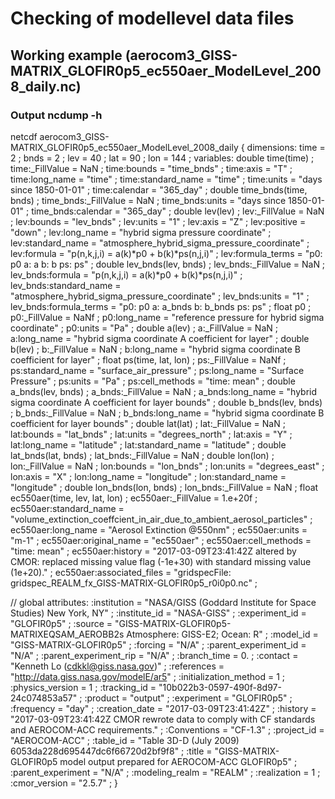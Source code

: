 # Checking of modellevel data files

## Working example (aerocom3_GISS-MATRIX_GLOFIR0p5_ec550aer_ModelLevel_2008_daily.nc)

### Output ncdump -h 

netcdf aerocom3_GISS-MATRIX_GLOFIR0p5_ec550aer_ModelLevel_2008_daily {
dimensions:
	time = 2 ;
	bnds = 2 ;
	lev = 40 ;
	lat = 90 ;
	lon = 144 ;
variables:
	double time(time) ;
		time:_FillValue = NaN ;
		time:bounds = "time_bnds" ;
		time:axis = "T" ;
		time:long_name = "time" ;
		time:standard_name = "time" ;
		time:units = "days since 1850-01-01" ;
		time:calendar = "365_day" ;
	double time_bnds(time, bnds) ;
		time_bnds:_FillValue = NaN ;
		time_bnds:units = "days since 1850-01-01" ;
		time_bnds:calendar = "365_day" ;
	double lev(lev) ;
		lev:_FillValue = NaN ;
		lev:bounds = "lev_bnds" ;
		lev:units = "1" ;
		lev:axis = "Z" ;
		lev:positive = "down" ;
		lev:long_name = "hybrid sigma pressure coordinate" ;
		lev:standard_name = "atmosphere_hybrid_sigma_pressure_coordinate" ;
		lev:formula = "p(n,k,j,i) = a(k)*p0 + b(k)*ps(n,j,i)" ;
		lev:formula_terms = "p0: p0 a: a b: b ps: ps" ;
	double lev_bnds(lev, bnds) ;
		lev_bnds:_FillValue = NaN ;
		lev_bnds:formula = "p(n,k,j,i) = a(k)*p0 + b(k)*ps(n,j,i)" ;
		lev_bnds:standard_name = "atmosphere_hybrid_sigma_pressure_coordinate" ;
		lev_bnds:units = "1" ;
		lev_bnds:formula_terms = "p0: p0 a: a_bnds b: b_bnds ps: ps" ;
	float p0 ;
		p0:_FillValue = NaNf ;
		p0:long_name = "reference pressure for hybrid sigma coordinate" ;
		p0:units = "Pa" ;
	double a(lev) ;
		a:_FillValue = NaN ;
		a:long_name = "hybrid sigma coordinate A coefficient for layer" ;
	double b(lev) ;
		b:_FillValue = NaN ;
		b:long_name = "hybrid sigma coordinate B coefficient for layer" ;
	float ps(time, lat, lon) ;
		ps:_FillValue = NaNf ;
		ps:standard_name = "surface_air_pressure" ;
		ps:long_name = "Surface Pressure" ;
		ps:units = "Pa" ;
		ps:cell_methods = "time: mean" ;
	double a_bnds(lev, bnds) ;
		a_bnds:_FillValue = NaN ;
		a_bnds:long_name = "hybrid sigma coordinate A coefficient for layer bounds" ;
	double b_bnds(lev, bnds) ;
		b_bnds:_FillValue = NaN ;
		b_bnds:long_name = "hybrid sigma coordinate B coefficient for layer bounds" ;
	double lat(lat) ;
		lat:_FillValue = NaN ;
		lat:bounds = "lat_bnds" ;
		lat:units = "degrees_north" ;
		lat:axis = "Y" ;
		lat:long_name = "latitude" ;
		lat:standard_name = "latitude" ;
	double lat_bnds(lat, bnds) ;
		lat_bnds:_FillValue = NaN ;
	double lon(lon) ;
		lon:_FillValue = NaN ;
		lon:bounds = "lon_bnds" ;
		lon:units = "degrees_east" ;
		lon:axis = "X" ;
		lon:long_name = "longitude" ;
		lon:standard_name = "longitude" ;
	double lon_bnds(lon, bnds) ;
		lon_bnds:_FillValue = NaN ;
	float ec550aer(time, lev, lat, lon) ;
		ec550aer:_FillValue = 1.e+20f ;
		ec550aer:standard_name = "volume_extinction_coeffcient_in_air_due_to_ambient_aerosol_particles" ;
		ec550aer:long_name = "Aerosol Extinction @550nm" ;
		ec550aer:units = "m-1" ;
		ec550aer:original_name = "ec550aer" ;
		ec550aer:cell_methods = "time: mean" ;
		ec550aer:history = "2017-03-09T23:41:42Z altered by CMOR: replaced missing value flag (-1e+30) with standard missing value (1e+20)." ;
		ec550aer:associated_files = "gridspecFile: gridspec_REALM_fx_GISS-MATRIX-GLOFIR0p5_r0i0p0.nc" ;

// global attributes:
		:institution = "NASA/GISS (Goddard Institute for Space Studies) New York, NY" ;
		:institute_id = "NASA-GISS" ;
		:experiment_id = "GLOFIR0p5" ;
		:source = "GISS-MATRIX-GLOFIR0p5-MATRIXEQSAM_AEROBB2s Atmosphere: GISS-E2; Ocean: R" ;
		:model_id = "GISS-MATRIX-GLOFIR0p5" ;
		:forcing = "N/A" ;
		:parent_experiment_id = "N/A" ;
		:parent_experiment_rip = "N/A" ;
		:branch_time = 0. ;
		:contact = "Kenneth Lo (cdkkl@giss.nasa.gov)" ;
		:references = "http://data.giss.nasa.gov/modelE/ar5" ;
		:initialization_method = 1 ;
		:physics_version = 1 ;
		:tracking_id = "10b022b3-0597-490f-8d97-24c074853a57" ;
		:product = "output" ;
		:experiment = "GLOFIR0p5" ;
		:frequency = "day" ;
		:creation_date = "2017-03-09T23:41:42Z" ;
		:history = "2017-03-09T23:41:42Z CMOR rewrote data to comply with CF standards and AEROCOM-ACC requirements." ;
		:Conventions = "CF-1.3" ;
		:project_id = "AEROCOM-ACC" ;
		:table_id = "Table 3D-D (July 2009) 6053da228d695447dc6f66720d2bf9f8" ;
		:title = "GISS-MATRIX-GLOFIR0p5 model output prepared for AEROCOM-ACC GLOFIR0p5" ;
		:parent_experiment = "N/A" ;
		:modeling_realm = "REALM" ;
		:realization = 1 ;
		:cmor_version = "2.5.7" ;
}

